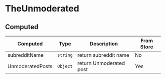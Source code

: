 # TheUnmoderated

## Computed

<!-- @vuese:TheUnmoderated:computed:start -->
|Computed|Type|Description|From Store|
|---|---|---|---|
|subredditName|`string`|return subreddit name|No|
|UnmoderatedPosts|`Object`|return Unmoderated post|Yes|

<!-- @vuese:TheUnmoderated:computed:end -->


